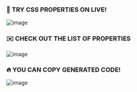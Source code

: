 ### 👻 TRY CSS PROPERTIES ON LIVE!
![image](https://github.com/Adiksuu/css-properties/assets/75419729/b6186f32-b421-4f67-ac30-e733888ac72b)

### ✉️ CHECK OUT THE LIST OF PROPERTIES
![image](https://github.com/Adiksuu/css-properties/assets/75419729/eea01701-3342-4ab4-9cba-855a3e75ac49)

### 🔥 YOU CAN COPY GENERATED CODE!
![image](https://github.com/Adiksuu/css-properties/assets/75419729/93c9f0fd-14b6-42c0-9c44-7d32a3bd8fc3)
